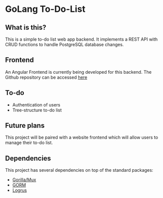 # GoLang To-Do-List

## What is this?
This is a simple to-do list web app backend. It implements a REST API with CRUD functions to handle PostgreSQL database changes.

## Frontend
An Angular Frontend is currently being developed for this backend. The Github repository can be accessed [here](https://github.com/GryPr/GoToDo-Angular-Frontend)

## To-do
* Authentication of users
* Tree-structure to-do list

## Future plans
This project will be paired with a website frontend which will allow users to manage their to-do list.

## Dependencies
This project has several dependencies on top of the standard packages:
* [Gorilla/Mux](https://github.com/gorilla/mux)
* [GORM](https://github.com/jinzhu/gorm)
* [Logrus](https://github.com/sirupsen/logrus)
